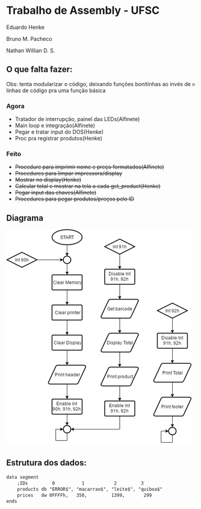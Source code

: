 # Trabalho de Assembly - UFSC

Eduardo Henke

Bruno M. Pacheco

Nathan Willian  D. S.


## O que falta fazer:
Obs: tenta modularizar o código, deixando funções bonitinhas ao invés de ```n``` linhas de código pra uma função básica
### Agora
* Tratador de interrupção, painel das LEDs(Alfinete)
* Main loop e integração(Alfinete)
* Pegar e tratar input do DOS(Henke)
* Proc pra registrar produtos(Henke)
### Feito
* ~~Procedure para imprimir nome e preço formatados(Alfinete)~~
* ~~Procedures para limpar impressora/display~~
* ~~Mostrar no display(Henke)~~
* ~~Calcular total e mostrar na tela a cada get_product(Henke)~~
* ~~Pegar input das chaves(Alfinete)~~
* ~~Procedures para pegar produtos/preços pelo ID~~


## Diagrama

![alt text](diagram.png)

## Estrutura dos dados:
```
data segment
    ;IDs         0          1           2         3
    products db "ERROR$", "macarrao$", "leite$", "quiboa$"
    prices   dw 0FFFFh,   350,         1399,       299
ends
```
